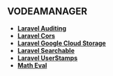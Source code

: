 ## VODEAMANAGER

- **[Laravel Auditing](http://www.laravel-auditing.com/)**
- **[Laravel Cors](https://github.com/fruitcake/laravel-cors)**
- **[Laravel Google Cloud Storage](https://github.com/Superbalist/laravel-google-cloud-storage)**
- **[Laravel Searchable](https://github.com/nicolaslopezj/searchable)**
- **[Laravel UserStamps](https://github.com/WildSideUK/Laravel-Userstamps)**
- **[Math Eval](https://github.com/langleyfoxall/math_eval)**
